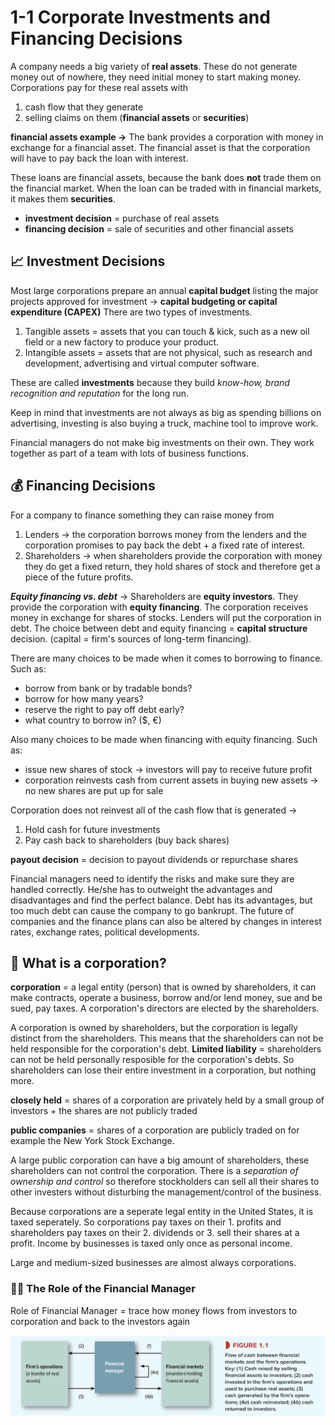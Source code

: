 # 1-1 Corporate Investments and Financing Decisions
A company needs a big variety of **real assets**. These do not generate money out of nowhere, they need initial money to start making money. Corporations pay for these real assets with 
1. cash flow that they generate
2. selling claims on them (**financial assets** or **securities**)

**financial assets example ->**
The bank provides a corporation with money in exchange for a financial asset. The financial asset is that the corporation will have to pay back the loan with interest.

These loans are financial assets, because the bank does **not** trade them on the financial market. When the loan can be traded with in financial markets, it makes them **securities**.

* **investment decision** = purchase of real assets
* **financing decision** = sale of securities and other financial assets

## 📈 Investment Decisions
Most large corporations prepare an annual **capital budget** listing the major projects approved for investment -> **capital budgeting or capital expenditure (CAPEX)**
There are two types of investments.
1. Tangible assets = assets that you can touch & kick, such as a new oil field or a new factory to produce your product.
2. Intangible assets = assets that are not physical, such as research and development, advertising and virtual computer software.

These are called **investments** because they build *know-how, brand recognition and reputation* for the long run.

Keep in mind that investments are not always as big as spending billions on advertising, investing is also buying a truck, machine tool to improve work.

Financial managers do not make big investments on their own. They work together as part of a team with lots of business functions.

## 💰 Financing Decisions
For a company to finance something they can raise money from
1. Lenders -> the corporation borrows money from the lenders and the corporation promises to pay back the debt + a fixed rate of interest.
2. Shareholders -> when shareholders provide the corporation with money they do get a fixed return, they hold shares of stock and therefore get a piece of the future profits.

_**Equity financing vs. debt**_
-> Shareholders are **equity investors**. They provide the corporation with **equity financing**. The corporation receives money in exchange for shares of stocks. Lenders will put the corporation in debt. The choice between debt and equity financing = **capital structure** decision. (capital = firm's sources of long-term financing).

There are many choices to be made when it comes to borrowing to finance. Such as: 
* borrow from bank or by tradable bonds?
* borrow for how many years?
* reserve the right to pay off debt early?
* what country to borrow in? ($, €)

Also many choices to be made when financing with equity financing. Such as:
* issue new shares of stock -> investors will pay to receive future profit
* corporation reinvests cash from current assets in buying new assets -> no new shares are put up for sale

Corporation does not reinvest all of the cash flow that is generated ->
1. Hold cash for future investments
2. Pay cash back to shareholders (buy back shares)

**payout decision** = decision to payout dividends or repurchase shares

Financial managers need to identify the risks and make sure they are handled correctly. He/she has to outweight the advantages and disadvantages and find the perfect balance. Debt has its advantages, but too much debt can cause the company to go bankrupt. The future of companies and the finance plans can also be altered by changes in interest rates, exchange rates, political developments.

## 🏢 What is a corporation?
**corporation** = a legal entity (person) that is owned by shareholders, it can make contracts, operate a business, borrow and/or lend money, sue and be sued, pay taxes. A corporation's directors are elected by the shareholders. 

A corporation is owned by shareholders, but the corporation is legally distinct from the shareholders. This means that the shareholders can not be held responsible for the corporation's debt. **Limited liability** = shareholders can not be held personally resposible for the corporation's debts. So shareholders can lose their entire investment in a corporation, but nothing more.

**closely held** = shares of a corporation are privately held by a small group of investors + the shares are not publicly traded

**public companies** = shares of a corporation are publicly traded on for example the New York Stock Exchange.

A large public corporation can have a big amount of shareholders, these shareholders can not control the corporation. There is a *separation of ownership and control* so therefore stockholders can sell all their shares to other investers without disturbing the management/control of the business.

Because corporations are a seperate legal entity in the United States, it is taxed seperately. So corporations pay taxes on their 1. profits and shareholders pay taxes on their 2. dividends or 3. sell their shares at a profit. Income by businesses is taxed only once as personal income.

Large and medium-sized businesses are almost always corporations.

### 👨‍💼 The Role of the Financial Manager
Role of Financial Manager = trace how money flows from investors to corporation and back to the investors again

![Financial Manager](./images/fmanager.png)
